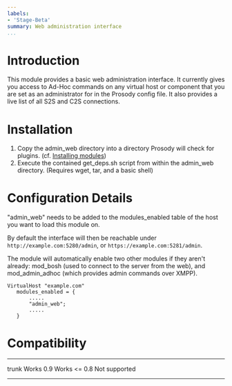 ```yaml
---
labels:
- 'Stage-Beta'
summary: Web administration interface
...
```


Introduction
============

This module provides a basic web administration interface. It currently
gives you access to Ad-Hoc commands on any virtual host or component
that you are set as an administrator for in the Prosody config file. It
also provides a live list of all S2S and C2S connections.

Installation
============

1.  Copy the admin\_web directory into a directory Prosody will check
    for plugins. (cf. [Installing
    modules](http://prosody.im/doc/installing_modules))
2.  Execute the contained get\_deps.sh script from within the admin\_web
    directory. (Requires wget, tar, and a basic shell)

Configuration Details
=====================

"admin\_web" needs to be added to the modules\_enabled table of the host
you want to load this module on.

By default the interface will then be reachable under
`http://example.com:5280/admin`, or `https://example.com:5281/admin`.

The module will automatically enable two other modules if they aren't
already: mod\_bosh (used to connect to the server from the web), and
mod\_admin\_adhoc (which provides admin commands over XMPP).

    VirtualHost "example.com"
       modules_enabled = {
           .....
           "admin_web";
           .....
       }

Compatibility
=============

  --------- ---------------
  trunk     Works
  0.9       Works
  \<= 0.8   Not supported
  --------- ---------------
